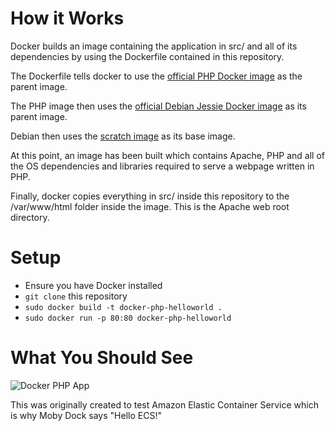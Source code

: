 # How it Works

Docker builds an image containing the application in src/ and all of its dependencies by using the Dockerfile contained in this repository.

The Dockerfile tells docker to use the [official PHP Docker image](https://hub.docker.com/_/php/) as the parent image.

The PHP image then uses the [official Debian Jessie Docker image](https://hub.docker.com/_/debian/) as its parent image.

Debian then uses the [scratch image](https://hub.docker.com/_/scratch/) as its base image.

At this point, an image has been built which contains Apache, PHP and all of the OS dependencies and libraries required to serve a webpage written in PHP.

Finally, docker copies everything in src/ inside this repository to the /var/www/html folder inside the image. This is the Apache web root directory.

# Setup

 - Ensure you have Docker installed
 - `git clone` this repository
 - `sudo docker build -t docker-php-helloworld .` 
 - `sudo docker run -p 80:80 docker-php-helloworld`

# What You Should See

![Docker PHP App](https://image.ibb.co/cTxSf7/whale.png "Hello World")

This was originally created to test Amazon Elastic Container Service which is why Moby Dock says "Hello ECS!"
